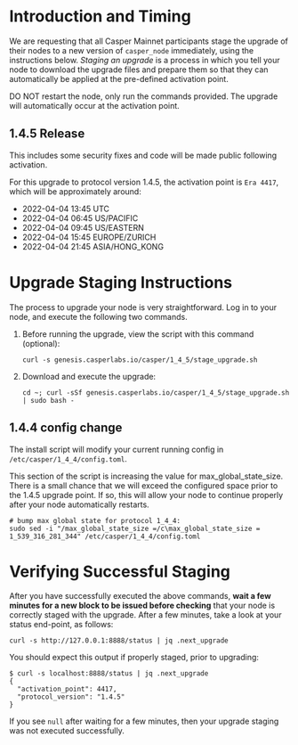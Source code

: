 # Introduction and Timing
We are requesting that all Casper Mainnet participants stage the upgrade of their nodes to a new version of `casper_node` immediately, using the instructions below. _Staging an upgrade_ is a process in which you tell your node to download the upgrade files and prepare them so that they can automatically be applied at the pre-defined activation point.

DO NOT restart the node, only run the commands provided. The upgrade will automatically occur at the activation point.

## 1.4.5 Release
This includes some security fixes and code will be made public following activation.

For this upgrade to protocol version 1.4.5, the activation point is `Era 4417`, which will be approximately around:

 * 2022-04-04 13:45 UTC
 * 2022-04-04 06:45 US/PACIFIC
 * 2022-04-04 09:45 US/EASTERN
 * 2022-04-04 15:45 EUROPE/ZURICH
 * 2022-04-04 21:45 ASIA/HONG_KONG

# Upgrade Staging Instructions
The process to upgrade your node is very straightforward. Log in to your node, and execute the following two commands.

1. Before running the upgrade, view the script with this command (optional):

    `curl -s genesis.casperlabs.io/casper/1_4_5/stage_upgrade.sh`

2. Download and execute the upgrade:

    `cd ~; curl -sSf genesis.casperlabs.io/casper/1_4_5/stage_upgrade.sh | sudo bash -`

## 1.4.4 config change

The install script will modify your current running config in `/etc/casper/1_4_4/config.toml`.  

This section of the script is increasing the value for max_global_state_size.  There is a small chance that we will exceed the configured space prior to the 1.4.5 upgrade point.  If so, this will allow your node to continue properly after your node automatically restarts.

    # bump max global state for protocol 1_4_4:
    sudo sed -i "/max_global_state_size =/c\max_global_state_size = 1_539_316_281_344" /etc/casper/1_4_4/config.toml

# Verifying Successful Staging

After you have successfully executed the above commands, **wait a few minutes for a new block to be issued before checking** that your node is correctly staged with the upgrade. After a few minutes, take a look at your status end-point, as follows:

`curl -s http://127.0.0.1:8888/status | jq .next_upgrade`

You should expect this output if properly staged, prior to upgrading:

    $ curl -s localhost:8888/status | jq .next_upgrade
    {
      "activation_point": 4417,
      "protocol_version": "1.4.5"
    }



If you see `null` after waiting for a few minutes, then your upgrade staging was not executed successfully.